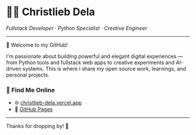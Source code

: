 <h1 align="left">👨‍💻 Christlieb Dela</h1>
<p align="left">
  <i>Fullstack Developer · Python Specialist · Creative Engineer</i>
</p>

---

🚀 Welcome to my GitHub!

I'm passionate about building powerful and elegant digital experiences — from Python tools and fullstack web apps to creative experiments and AI-driven systems. This is where I share my open source work, learnings, and personal projects.

### 🔗 Find Me Online

- 🌐 [christlieb-dela.vercel.app](https://christlieb-dela.vercel.app)
- 📂 [GitHub Pages](https://christliebdela.github.io/my_website/)

---

Thanks for dropping by! 🫶

